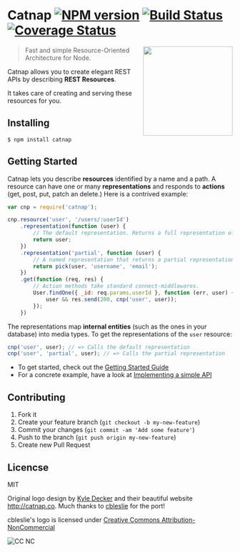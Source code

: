 # Catnap [![NPM version](https://badge.fury.io/js/catnap.svg)](http://badge.fury.io/js/catnap) [![Build Status](https://travis-ci.org/mikaa123/catnap.svg?branch=master)](https://travis-ci.org/mikaa123/catnap) [![Coverage Status](https://img.shields.io/coveralls/mikaa123/catnap.svg)](https://coveralls.io/r/mikaa123/catnap?branch=master)

<img width="200" align="right" src="https://dl.dropboxusercontent.com/u/25944784/cnp2.png"/>

> Fast and simple Resource-Oriented Architecture for Node.

Catnap allows you to create elegant REST APIs by describing **REST Resources**.

It takes care of creating and serving these resources for you.

## Installing
`$ npm install catnap`

## Getting Started
Catnap lets you describe **resources** identified by a name and a path. A resource can have one or many **representations** and responds to **actions** (get, post, put, patch an delete.) Here is a contrived example:

~~~~javascript
var cnp = require('catnap');

cnp.resource('user', '/users/:userId')
    .representation(function (user) {
        // The default representation. Returns a full representation of user
        return user;
    })
    .representation('partial', function (user) {
    	// A named representation that returns a partial representation
    	return pick(user, 'username', 'email');
    })
    .get(function (req, res) {
    	// Action methods take standard connect-middlewares.
        User.findOne({ _id: req.params.userId }, function (err, user) {
            user && res.send(200, cnp('user', user));
        });
    })
~~~~

The representations map **internal entities** (such as the ones in your database) into media types.
To get the representations of the `user` resource:

~~~~javascript
cnp('user', user); // => Calls the default representation
cnp('user', 'partial', user); // => Calls the partial representation
~~~~

* To get started, check out the [Getting Started Guide](http://github.com/mikaa123/catnap/wiki/Getting-Started)
* For a concrete example, have a look at [Implementing a simple API](https://gist.github.com/mikaa123/a9380af5cd1d56a387ce)


## Contributing

1. Fork it
2. Create your feature branch (`git checkout -b my-new-feature`)
3. Commit your changes (`git commit -am 'Add some feature'`)
4. Push to the branch (`git push origin my-new-feature`)
5. Create new Pull Request

## Licencse

MIT

Original logo design by [Kyle Decker](kyledecker.me) and their beautiful website http://catnap.co.
Much thanks to [cbleslie](https://github.com/cbleslie) for the port!

cbleslie's logo is licensed under
[Creative Commons Attribution-NonCommercial](https://creativecommons.org/licenses/by-nc/4.0/legalcode)

![CC NC](http://i.creativecommons.org/l/by-nc/3.0/88x31.png "CC NC")
